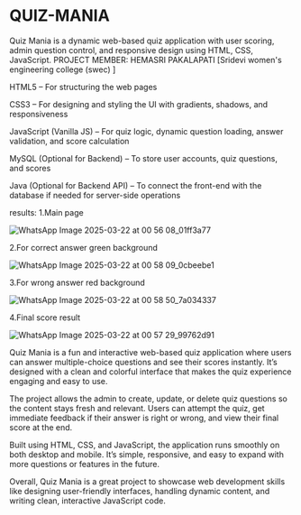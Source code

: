 # QUIZ-MANIA
Quiz Mania is a dynamic web-based quiz application with user scoring, admin question control, and responsive design using HTML, CSS, JavaScript.
PROJECT MEMBER: HEMASRI PAKALAPATI [Sridevi women's engineering college (swec) ]

HTML5 – For structuring the web pages

CSS3 – For designing and styling the UI with gradients, shadows, and responsiveness

JavaScript (Vanilla JS) – For quiz logic, dynamic question loading, answer validation, and score calculation

MySQL (Optional for Backend) – To store user accounts, quiz questions, and scores

Java (Optional for Backend API) – To connect the front-end with the database if needed for server-side operations

results:
1.Main page

![WhatsApp Image 2025-03-22 at 00 56 08_01ff3a77](https://github.com/user-attachments/assets/dfaed964-c307-42a9-b372-16fa64f309ba)

2.For correct answer green background 

![WhatsApp Image 2025-03-22 at 00 58 09_0cbeebe1](https://github.com/user-attachments/assets/f9e1c05c-9542-4012-8f60-9c59b1126d9c)

3.For wrong answer red background

![WhatsApp Image 2025-03-22 at 00 58 50_7a034337](https://github.com/user-attachments/assets/7ea3a246-dc8d-4e62-bc0b-58666ffc4758)

4.Final score result

![WhatsApp Image 2025-03-22 at 00 57 29_99762d91](https://github.com/user-attachments/assets/28c7c71e-80d8-4724-8257-fc2f1a80e8c6)


Quiz Mania is a fun and interactive web-based quiz application where users can answer multiple-choice questions and see their scores instantly. It’s designed with a clean and colorful interface that makes the quiz experience engaging and easy to use.

The project allows the admin to create, update, or delete quiz questions so the content stays fresh and relevant. Users can attempt the quiz, get immediate feedback if their answer is right or wrong, and view their final score at the end.

Built using HTML, CSS, and JavaScript, the application runs smoothly on both desktop and mobile. It’s simple, responsive, and easy to expand with more questions or features in the future.

Overall, Quiz Mania is a great project to showcase web development skills like designing user-friendly interfaces, handling dynamic content, and writing clean, interactive JavaScript code.
